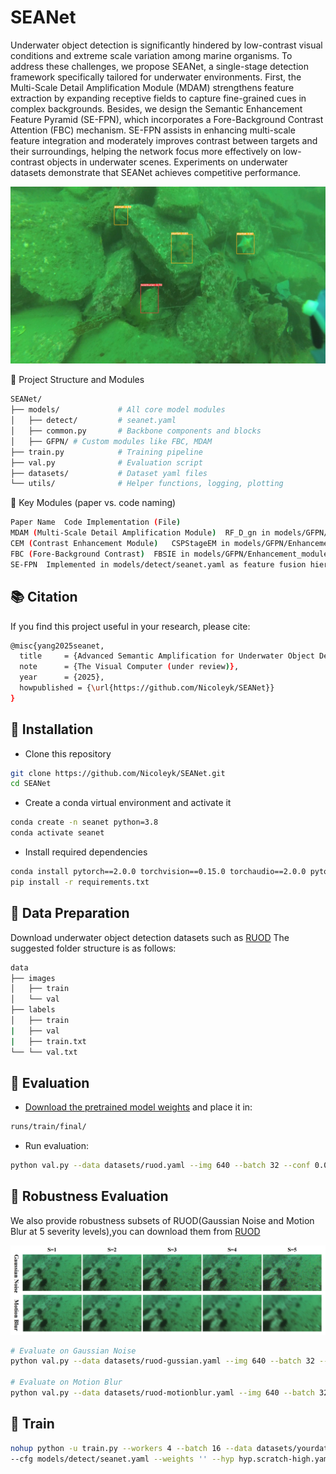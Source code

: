 # SEANet
Underwater object detection is significantly hindered by low-contrast visual conditions and extreme scale variation among marine organisms. To address these challenges, we propose SEANet, a single-stage detection framework specifically tailored for underwater environments. First, the Multi-Scale Detail Amplification Module (MDAM) strengthens feature extraction by expanding receptive fields to capture fine-grained cues in complex backgrounds. Besides, we design the Semantic Enhancement Feature Pyramid (SE-FPN), which incorporates a Fore-Background Contrast Attention (FBC) mechanism. SE-FPN assists in enhancing multi-scale feature integration and moderately improves contrast between targets and their surroundings, helping the network focus more effectively on low-contrast objects in underwater scenes. Experiments on underwater datasets demonstrate that SEANet achieves competitive performance.

<p align="center">
  <img src="datasets/show.jpg" width="600"/>
</p>

🧱 Project Structure and Modules

```bash
SEANet/
├── models/             # All core model modules
│   ├── detect/         # seanet.yaml
│   ├── common.py       # Backbone components and blocks
│   ├── GFPN/ # Custom modules like FBC, MDAM
├── train.py            # Training pipeline
├── val.py              # Evaluation script
├── datasets/           # Dataset yaml files
└── utils/              # Helper functions, logging, plotting
```

📌 Key Modules (paper vs. code naming)
```bash
Paper Name	Code Implementation (File)
MDAM (Multi-Scale Detail Amplification Module)	RF_D_gn in models/GFPN/RF_gn.py
CEM (Contrast Enhancement Module)	CSPStageEM in models/GFPN/Enhancement_module.py
FBC (Fore-Background Contrast)	FBSIE in models/GFPN/Enhancement_module.py
SE-FPN	Implemented in models/detect/seanet.yaml as feature fusion hierarchy
```

## 📚 Citation
If you find this project useful in your research, please cite:
```bash
@misc{yang2025seanet,
  title     = {Advanced Semantic Amplification for Underwater Object Detection in Low-Contrast and Multi-Scale},
  note      = {The Visual Computer (under review)},
  year      = {2025},
  howpublished = {\url{https://github.com/Nicoleyk/SEANet}}
}
```

## 🚀 Installation

- Clone this repository
```bash
git clone https://github.com/Nicoleyk/SEANet.git
cd SEANet
```
- Create a conda virtual environment and activate it
```bash
conda create -n seanet python=3.8
conda activate seanet
```
- Install required dependencies
```bash
conda install pytorch==2.0.0 torchvision==0.15.0 torchaudio==2.0.0 pytorch-cuda=11.8 -c pytorch -c nvidia
pip install -r requirements.txt
```
## 📂 Data Preparation
Download underwater object detection datasets such as [RUOD](https://pan.baidu.com/s/165NIEGmyHIVeCy47WIF8LA?pwd=w35g)
The suggested folder structure is as follows:
```bash
data 
├── images 
│   ├── train 
│   └── val 
├── labels 
│   ├── train 
|   ├── val 
|   ├── train.txt 
└── └── val.txt
```
## 🧪 Evaluation
- [Download the pretrained model weights](https://pan.baidu.com/s/1pDGsseIr2M4b0sYFWN8ALg?pwd=9abj) and place it in:
```bash
runs/train/final/
```
- Run evaluation:
```bash
python val.py --data datasets/ruod.yaml --img 640 --batch 32 --conf 0.001 --iou 0.7 --device 0 --weights runs/train/final/weights_ruod/best.pt
```
## 🔧 Robustness Evaluation
We also provide robustness subsets of RUOD(Gaussian Noise and Motion Blur at 5 severity levels),you can download them from [RUOD]( https://pan.baidu.com/s/165NIEGmyHIVeCy47WIF8LA?pwd=w35g )

![Detection Results](datasets/robustness_show_00.png)

```bash
# Evaluate on Gaussian Noise
python val.py --data datasets/ruod-gussian.yaml --img 640 --batch 32 --conf 0.001 --iou 0.7 --device 0 --weights runs/train/final/weights_ruod/best.pt

# Evaluate on Motion Blur
python val.py --data datasets/ruod-motionblur.yaml --img 640 --batch 32 --conf 0.001 --iou 0.7 --device 0 --weights runs/train/final/weights_ruod/best.pt

```

## 🧪 Train
```bash
nohup python -u train.py --workers 4 --batch 16 --data datasets/yourdataset.yaml --img 640 \
--cfg models/detect/seanet.yaml --weights '' --hyp hyp.scratch-high.yaml --epochs 300 --close-mosaic 10 &

```
